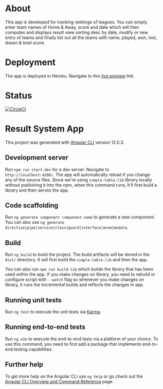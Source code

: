 # About
This app is developed for tracking rankings of leagues. You can simply enter team names of Home & Away, score and date which will then
computes and displays result view sorting desc by date, modify or new entry of teams and finally list out all the teams with name, played, won, lost, drawn & total score.

# Deployment
The app is deployed in Heroku. Navigate to this [live preview](http://league-result.herokuapp.com/) link.

# Status
[![CircleCI](https://circleci.com/gh/irowbin/league-app.svg?style=svg)](https://circleci.com/gh/irowbin/league-app)


# Result System App

This project was generated with [Angular CLI](https://github.com/angular/angular-cli) version 12.0.3.

## Development server

Run `npm run start-dev` for a dev server. Navigate to `http://localhost:4200/`. 
The app will automatically reload if you change any of the source files.
Since we're using `simple-table-lib` library locally without publishing it into the npm, when this command runs, It'll first build a library and then serves the app.

## Code scaffolding

Run `ng generate component component-name` to generate a new component. You can also use `ng generate directive|pipe|service|class|guard|interface|enum|module`.

## Build

Run `ng build` to build the project. The build artifacts will be stored in the `dist/` directory.
It  will first build the `simple-table-lib` and then the app.

You can also run `npm run build-lib` which builds the library that has been used within the app. If you make changes on 
library, you need to rebuild or configure script with `--watch` flag so whenever you make changes on library, it runs the incremental builds and reflects the changes in app.

## Running unit tests

Run `ng test` to execute the unit tests via [Karma](https://karma-runner.github.io).

## Running end-to-end tests

Run `ng e2e` to execute the end-to-end tests via a platform of your choice. To use this command, you need to first add a package that implements end-to-end testing capabilities.

## Further help

To get more help on the Angular CLI use `ng help` or go check out the [Angular CLI Overview and Command Reference](https://angular.io/cli) page.
